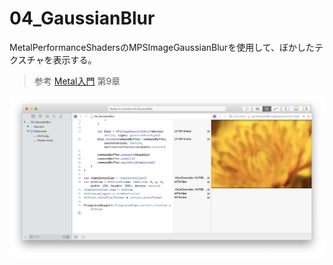 # 04_GaussianBlur

MetalPerformanceShadersのMPSImageGaussianBlurを使用して、ぼかしたテクスチャを表示する。

> 参考 [Metal入門](https://booth.pm/ja/items/826318) 第9章

![04_GaussianBlur_1.png](https://github.com/KimiakiK/mac-metal-playground/blob/images/04_GaussianBlur_1.png)

